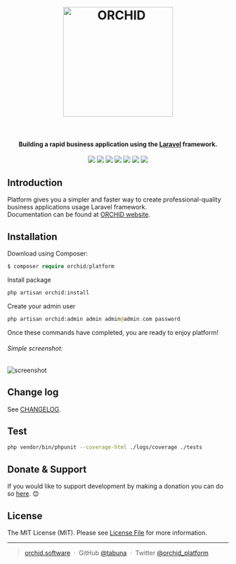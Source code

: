 
<h1 align="center">
  <br>
  <a href="https://orchid.software/"><img src="https://orchid.software/img/orchid.svg" alt="ORCHID" width="250"></a>
  <br>
  <br>
</h1>

<h4 align="center">Building a rapid business application using the  <a href="https://laravel.com" target="_blank">Laravel</a> framework.</h4>

<p align="center">
<a href="https://travis-ci.org/orchidsoftware/platform/"><img src="https://travis-ci.org/orchidsoftware/platform.svg?branch=master"></a>
<a href="https://styleci.io/repos/73781385"><img src="https://styleci.io/repos/73781385/shield?branch=master"/></a>
<a href="https://codecov.io/gh/orchidsoftware/platform"><img src="https://codecov.io/gh/orchidsoftware/platform/branch/master/graph/badge.svg" /></a>
<a href="https://packagist.org/packages/orchid/platform"><img src="https://poser.pugx.org/orchid/platform/v/stable"/></a>
<a href="https://packagist.org/packages/orchid/platform"><img src="https://poser.pugx.org/orchid/platform/downloads"/></a>
<a href="https://packagist.org/packages/orchid/platform"><img src="https://poser.pugx.org/orchid/platform/license"/></a>
<a href="https://t.me/orchid_community"><img src="https://img.shields.io/badge/chat-telegram-blue.svg"/></a>
</p>

## Introduction

Platform gives you a simpler and faster way to create professional-quality business applications usage Laravel framework.  
Documentation can be found at [ORCHID website](http://orchid.software).

## Installation

Download using Composer:
```php
$ composer require orchid/platform
```

Install package

```php
php artisan orchid:install
```

Create your admin user
```php
php artisan orchid:admin admin admin@admin.com password
```

Once these commands have completed, you are ready to enjoy platform!


###### Simple screenshot:

![screenshot](https://user-images.githubusercontent.com/5102591/48972240-8f216c80-f037-11e8-98a6-51f788349f10.png)

## Change log

See [CHANGELOG](CHANGELOG.md).


## Test

```bash
php vendor/bin/phpunit --coverage-html ./logs/coverage ./tests
```

## Donate & Support

If you would like to support development by making a donation you can do so [here](https://www.paypal.me/tabuna/10usd). &#x1F60A;


## License

The MIT License (MIT). Please see [License File](LICENSE) for more information.

---

> [orchid.software](https://orchid.software) &nbsp;&middot;&nbsp;
> GitHub [@tabuna](https://github.com/tabuna) &nbsp;&middot;&nbsp;
> Twitter [@orchid_platform](https://twitter.com/orchid_platform)
